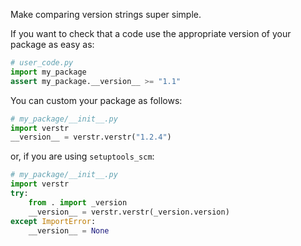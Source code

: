 
Make comparing version strings super simple.

If you want to check that a code use the appropriate version of your package as easy as:

```python
# user_code.py
import my_package
assert my_package.__version__ >= "1.1"
```

You can custom your package as follows:

```python
# my_package/__init__.py
import verstr
__version__ = verstr.verstr("1.2.4")
```

or, if you are using `setuptools_scm`:

```python
# my_package/__init__.py
import verstr
try:
    from . import _version
    __version__ = verstr.verstr(_version.version)
except ImportError:
    __version__ = None
```

